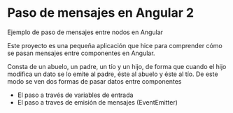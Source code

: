 # Paso de mensajes en Angular 2
Ejemplo de paso de mensajes entre nodos en Angular

Este proyecto es una pequeña aplicación que hice para comprender cómo se pasan mensajes entre componentes en Angular.

Consta de un abuelo, un padre, un tío y un hijo, de forma que cuando el hijo modifica un dato se lo emite al padre, éste al abuelo y éste al tío. De este modo se ven dos formas de pasar datos entre componentes
- El paso a través de variables de entrada
- El paso a traves de emisión de mensajes (EventEmitter)
